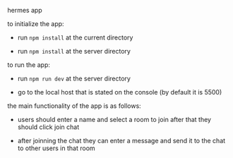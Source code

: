 hermes app

to initialize the app:

- run ```npm install``` at the current directory

- run ```npm install``` at the server directory

to run the app:
- run ```npm run dev``` at the server directory 

- go to the local host that is stated on the console (by default it is 5500)

the main functionality of the app is as follows:

- users should enter a name and select a room to join after that they should click join chat

- after joinning the chat they can enter a message and send it to the chat to other users in that room

